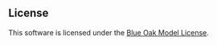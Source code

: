 





## License

This software is licensed under the [Blue Oak Model License](https://blueoakcouncil.org/license/1.0.0).
